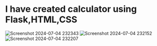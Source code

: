 <h1>I have created calculator using Flask,HTML,CSS </h1> 

![Screenshot 2024-07-04 232343](https://github.com/Piyush74987/flask_calculator_project/assets/125047518/ca85c8c0-ee81-4fb8-8648-1e73ffcbc41f)
![Screenshot 2024-07-04 232152](https://github.com/Piyush74987/flask_calculator_project/assets/125047518/4e52d7f9-9a19-4740-8d3e-85ec3f18882a)
![Screenshot 2024-07-04 232207](https://github.com/Piyush74987/flask_calculator_project/assets/125047518/cdfeb02c-1528-4565-9ee8-bb14c90ada53)
